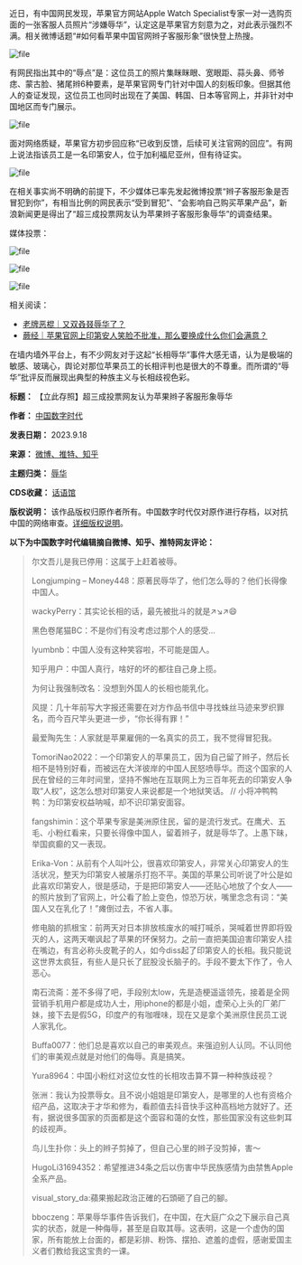 近日，有中国网民发现，苹果官方网站Apple Watch Specialist专家一对一选购页面的一张客服人员照片“涉嫌辱华”，认定这是苹果官方刻意为之，对此表示强烈不满。相关微博话题“#如何看苹果中国官网辫子客服形象”很快登上热搜。


![file](https://chinadigitaltimes.net/chinese/files/2023/09/image-1695053539002.png)


有网民指出其中的“辱点”是：这位员工的照片集眯眯眼、宽眼距、蒜头鼻、师爷痣、蒙古脸、猪尾辫6种要素，是苹果官网专门针对中国人的刻板印象。但据其他人的查证发现，这位员工也同时出现在了美国、韩国、日本等官网上，并非针对中国地区而专门展示。


![file](https://chinadigitaltimes.net/chinese/files/2023/09/image-1695053639958.png)


面对网络质疑，苹果官方初步回应称“已收到反馈，后续可关注官网的回应”。有网上说法指该员工是一名印第安人，位于加利福尼亚州，但有待证实。


![file](https://chinadigitaltimes.net/chinese/files/2023/09/image-1695057314744.png)


在相关事实尚不明确的前提下，不少媒体已率先发起微博投票“辫子客服形象是否冒犯到你”，有相当比例的网民表示“受到冒犯”、“会影响自己购买苹果产品”，新浪新闻更是得出了“超三成投票网友认为苹果辫子客服形象辱华”的调查结果。


媒体投票：


![file](https://chinadigitaltimes.net/chinese/files/2023/09/image-1695057029605.png)  

![file](https://chinadigitaltimes.net/chinese/files/2023/09/image-1695057139719.png)  

![file](https://chinadigitaltimes.net/chinese/files/2023/09/image-1695057166483.png)


相关阅读：


* [老牌恶棍｜又双叒叕辱华了？](https://chinadigitaltimes.net/chinese/700316.html "老牌恶棍｜又双叒叕辱华了？")
* [蕨经｜苹果官网上印第安人笑脸不批准，那么要换成什么你们会满意？](https://chinadigitaltimes.net/chinese/700305.html "蕨经｜苹果官网上印第安人笑脸不批准，那么要换成什么你们会满意？")


在墙内墙外平台上，有不少网友对于这起“长相辱华”事件大感无语，认为是极端的敏感、玻璃心，舆论对那位苹果员工的长相评判也是很大的不尊重。而所谓的“辱华”批评反而展现出典型的种族主义与长相歧视色彩。




**标题：** 【立此存照】超三成投票网友认为苹果辫子客服形象辱华  

**作者：** [中国数字时代](https://chinadigitaltimes.net/space/中国数字时代)  

**发表日期：** 2023.9.18  

**来源：** [微博、推特、知乎](https://chinadigitaltimes.net/chinese/feed)  

**主题归类：** [辱华](https://chinadigitaltimes.net/space/辱华)  

**CDS收藏：** [话语馆](https://chinadigitaltimes.net/space/%E8%AF%9D%E8%AF%AD%E9%A6%86)  

**版权说明：** 该作品版权归原作者所有。中国数字时代仅对原作进行存档，以对抗中国的网络审查。[详细版权说明](https://chinadigitaltimes.net/chinese/copyright)。


**以下为中国数字时代编辑摘自微博、知乎、推特网友评论：** 



> 
> 尔文吾儿是我已停用：这属于上赶着被辱。
> 
> 
> Longjumping – Money448：原著民辱华了，他们怎么辱的？他们长得像中国人。
> 
> 
> wackyPerry：其实论长相的话，最先被批斗的就是↗↘↗😄
> 
> 
> 黑色卷尾猫BC：不是你们有没考虑过那个人的感受…
> 
> 
> lyumbnb：中国人没有这种笑容啦，不可能是国人。
> 
> 
> 知乎用户：中国人真行，啥好的坏的都往自己身上揽。
> 
> 
> 为何让我强制改名：没想到外国人的长相也能乳化。
> 
> 
> 风提：几十年前写大字报还需要在对方作品书信中寻找蛛丝马迹来罗织罪名，而今百尺竿头更进一步，“你长得有罪！”
> 
> 
> 最爱陶先生：人家就是苹果雇佣的一名真实的员工，我不觉得冒犯我。
> 
> 
> TomoriNao2022：一个印第安人的苹果员工，因为自己留了辫子，然后长相不是特别好看，而被远在大洋彼岸的中国人民怒喷辱华。而这个国家的人民在曾经的三年时间里，坚持不懈地在互联网上为三百年死去的印第安人争取“人权”，这怎么想对印第安人来说都是一个地狱笑话。 // 小将冲鸭鸭鸭：为印第安权益呐喊，却不识印第安面容。
> 
> 
> fangshimin：这个苹果专家是美洲原住民，留的是流行发式。在鹰犬、五毛、小粉红看来，只要长得像中国人，留着辫子，就是辱华了。上愚下昧，举国疯癫的又一表现。
> 
> 
> Erika-Von：从前有个人叫叶公，很喜欢印第安人，非常关心印第安人的生活状况，整天为印第安人被屠杀打抱不平。美国的苹果公司听说了叶公是如此喜欢印第安人，很是感动，于是把印第安人——还贴心地放了个女人——的照片放到了官网上，叶公看了脸上变色，惊恐万状，嘴里念念有词：“美国人又在乳化了！”瘫倒过去，不省人事。
> 
> 
> 修电脑的抓根宝：前两天对日本排放核废水的喊打喊杀，哭喊着世界即将毁灭的人，这两天嘲讽起了苹果的环保努力。之前一直把美国迫害印第安人挂在嘴边，有言必称头皮靴子的人，如今diss起了印第安人的长相。我只能说这世界太疯狂，有些人是只长了屁股没长脑子的。手段不要太下作了，令人恶心。
> 
> 
> 南石流斋：差不多得了吧，手段别太low，先是造梗遥遥领先，接着是全网营销手机用户都是成功人士，用iphone的都是小姐，虚荣心上头的厂弟厂妹，接下去是假5G，印度产的有咖喱味，现在又是拿个美洲原住民员工说人家乳化。
> 
> 
> Buffa0077：他们总是喜欢以自己的审美观点。来强迫别人认同。不认同他们的审美观点就是对他们的侮辱。真是搞笑。
> 
> 
> Yura8964：中国小粉红对这位女性的长相攻击算不算一种种族歧视？
> 
> 
> 张洲：我认为投票辱女。且不说小姐姐是印第安人，是哪里的人也有资格介绍产品，这取决于才华和修为，看颜值去抖音快手这种高档地方就好了。还有，据说很多国家的页面都是这个面容和蔼的女性，那些国家没有这些刺耳的歧视声。
> 
> 
> 鸟儿生扑你：头上的辫子剪掉了，但自己心里的辫子没剪掉，害～
> 
> 
> HugoLi31694352：希望推进34条之后以伤害中华民族感情为由禁售Apple全系产品。
> 
> 
> visual\_story\_da:蘋果搬起政治正確的石頭砸了自己的腳。
> 
> 
> bboczeng：苹果辱华事件告诉我们，在中国，在大庭广众之下展示自己真实的状态，就是一种侮辱，甚至是自取其辱。这表明，这是一个虚伪的国家，所有能放上台面的，都是彩排、粉饰、摆拍、遮羞的虚假，感谢爱国主义者们教给我这宝贵的一课。
> 
> 
> 

